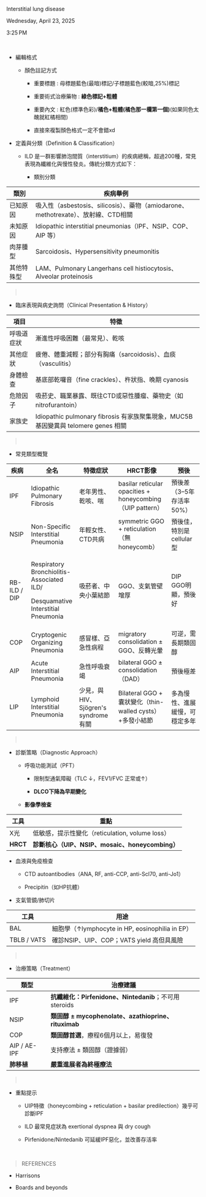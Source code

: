 Interstitial lung disease

Wednesday, April 23, 2025

3:25 PM

 

- 編輯格式

  - 顏色註記方式

    - 重要標題 : 母標題藍色(最暗)標記/子標題藍色(較暗,25%)標記

    - 重要術式治療藥物 : **綠色標記+粗體**

    - 重要內文 : 紅色(標準色彩)/**橘色+粗體(橘色那一欄第一個)**(如果同色太醜就紅橘相間)

    - 直接來複製顏色格式一定不會錯xd

<!-- -->

- 定義與分類（Definition & Classification）

  - ILD 是一群影響肺泡間質（interstitium）的疾病總稱，超過200種，常見表現為纖維化與慢性發炎。傳統分類方式如下：

    - 類別分類

| 類別       | 疾病舉例                                                                           |
|------------|------------------------------------------------------------------------------------|
| 已知原因   | 吸入性（asbestosis、silicosis）、藥物（amiodarone、methotrexate）、放射線、CTD相關 |
| 未知原因   | Idiopathic interstitial pneumonias（IPF、NSIP、COP、AIP 等）                       |
| 肉芽腫型   | Sarcoidosis、Hypersensitivity pneumonitis                                          |
| 其他特殊型 | LAM、Pulmonary Langerhans cell histiocytosis、Alveolar proteinosis                 |

>  

- 臨床表現與病史詢問（Clinical Presentation & History）

| 項目       | 特徵                                                                               |
|------------|------------------------------------------------------------------------------------|
| 呼吸道症狀 | 漸進性呼吸困難（最常見）、乾咳                                                     |
| 其他症狀   | 疲倦、體重減輕；部分有胸痛（sarcoidosis）、血痰（vasculitis）                      |
| 身體檢查   | 基底部乾囉音（fine crackles）、杵狀指、晚期 cyanosis                               |
| 危險因子   | 吸菸史、職業暴露、既往CTD或惡性腫瘤、藥物史（如nitrofurantoin）                    |
| 家族史     | Idiopathic pulmonary fibrosis 有家族聚集現象，MUC5B 基因變異與 telomere genes 相關 |

>  

- 常見類型概覽

<table>
<colgroup>
<col style="width: 11%" />
<col style="width: 24%" />
<col style="width: 20%" />
<col style="width: 27%" />
<col style="width: 16%" />
</colgroup>
<thead>
<tr class="header">
<th>疾病</th>
<th>全名</th>
<th>特徵症狀</th>
<th>HRCT影像</th>
<th>預後</th>
</tr>
</thead>
<tbody>
<tr class="odd">
<td>IPF</td>
<td>Idiopathic Pulmonary Fibrosis</td>
<td>老年男性、乾咳、喘</td>
<td>basilar reticular opacities + honeycombing（UIP pattern）</td>
<td>預後差（3–5年存活率50%）</td>
</tr>
<tr class="even">
<td>NSIP</td>
<td>Non-Specific Interstitial Pneumonia</td>
<td>年輕女性、CTD共病</td>
<td>symmetric GGO + reticulation（無honeycomb）</td>
<td>預後佳，特別是cellular型</td>
</tr>
<tr class="odd">
<td>RB-ILD / DIP</td>
<td><p>Respiratory Bronchiolitis-Associated ILD/</p>
<p>Desquamative Interstitial Pneumonia</p></td>
<td>吸菸者、中央小葉結節</td>
<td>GGO、支氣管壁增厚</td>
<td>DIP GGO明顯，預後好</td>
</tr>
<tr class="even">
<td>COP</td>
<td>Cryptogenic Organizing Pneumonia</td>
<td>感冒樣、亞急性病程</td>
<td>migratory consolidation ± GGO、反轉光暈</td>
<td>可逆，需長期類固醇</td>
</tr>
<tr class="odd">
<td>AIP</td>
<td>Acute Interstitial Pneumonia</td>
<td>急性呼吸衰竭</td>
<td>bilateral GGO ± consolidation（DAD）</td>
<td>預後極差</td>
</tr>
<tr class="even">
<td>LIP</td>
<td>Lymphoid Interstitial Pneumonia</td>
<td>少見，與 HIV、Sjögren's syndrome 有關</td>
<td>Bilateral GGO + 囊狀變化（thin-walled cysts）+多發小結節</td>
<td>多為慢性、進展緩慢，可穩定多年</td>
</tr>
</tbody>
</table>

>  

- 診斷策略（Diagnostic Approach）

  - 呼吸功能測試（PFT）

    - 限制型通氣障礙（TLC ↓，FEV1/FVC 正常或↑）

    - **DLCO下降為早期變化**

  - **影像學檢查**

| 工具     | 重點                                            |
|----------|-------------------------------------------------|
| X光      | 低敏感，提示性變化（reticulation, volume loss） |
| **HRCT** | **診斷核心（UIP、NSIP、mosaic、honeycombing）** |

- 血液與免疫檢查

  - CTD autoantibodies（ANA, RF, anti-CCP, anti-Scl70, anti-Jo1）

  - Precipitin（如HP抗體）

- 支氣管鏡/肺切片

| 工具        | 用途                                            |
|-------------|-------------------------------------------------|
| BAL         | 細胞學（↑lymphocyte in HP, eosinophilia in EP） |
| TBLB / VATS | 確診NSIP、UIP、COP；VATS yield 高但具風險       |

>  

- 治療策略（Treatment）

| 類型         | 治療建議                                              |
|--------------|-------------------------------------------------------|
| IPF          | **抗纖維化：Pirfenidone、Nintedanib**；不可用steroids |
| NSIP         | **類固醇 ± mycophenolate、azathioprine、rituximab**   |
| COP          | **類固醇首選**，療程6個月以上，易復發                 |
| AIP / AE-IPF | 支持療法 ± 類固醇（證據弱）                           |
| **肺移植**   | **嚴重進展者為終極療法**                              |

>  

- 重點提示

  - UIP特徵（honeycombing + reticulation + basilar predilection）幾乎可診斷IPF

  - ILD 最常見症狀為 exertional dyspnea 與 dry cough

  - Pirfenidone/Nintedanib 可延緩IPF惡化，並改善存活率

 

> REFERENCES

- Harrisons

- Boards and beyonds
